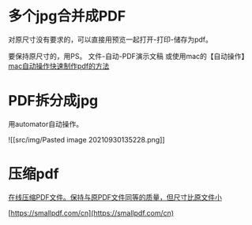 # 多个jpg合并成PDF
对原尺寸没有要求的，可以直接用预览一起打开-打印-储存为pdf。

要保持原尺寸的，用PS。 文件-自动-PDF演示文稿
或使用mac的【自动操作】
[mac自动操作快速制作pdf的方法](https://zhuanlan.zhihu.com/p/81212260)



# PDF拆分成jpg

用automator自动操作。

![[src/img/Pasted image 20210930135228.png]]

# 压缩pdf

[在线压缩PDF文件。保持与原PDF文件同等的质量，但尺寸比原文件小](https://www.ilovepdf.com/zh-cn/compress_pdf)

[](https://smallpdf.com/cn)[https://smallpdf.com/cn](https://smallpdf.com/cn)